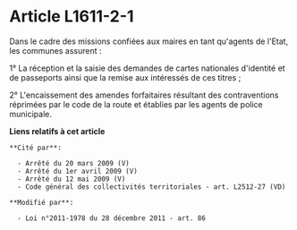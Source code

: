 # Article L1611-2-1

Dans le cadre des missions confiées aux maires en tant qu'agents de l'Etat, les communes assurent : 

1° La réception et la saisie des demandes de cartes nationales d'identité et de passeports ainsi que la remise aux intéressés
de ces titres ; 

2° L'encaissement des amendes forfaitaires résultant des contraventions réprimées par le code de la route et établies par les
agents de police municipale.

**Liens relatifs à cet article**

	**Cité par**:

	  - Arrêté du 20 mars 2009 (V)
	  - Arrêté du 1er avril 2009 (V)
	  - Arrêté du 12 mai 2009 (V)
	  - Code général des collectivités territoriales - art. L2512-27 (VD)

	**Modifié par**:

	  - Loi n°2011-1978 du 28 décembre 2011 - art. 86
